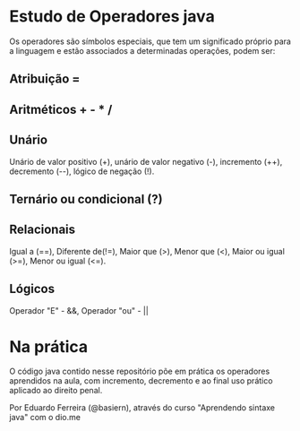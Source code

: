 # Estudo de Operadores java 

Os operadores são símbolos especiais, que tem um significado próprio para a linguagem e estão associados a determinadas operações, podem ser:

## Atribuição =

## Aritméticos + - * /

## Unário
Unário de valor positivo (+), unário de valor negativo (-), incremento (++), decremento (--), lógico de negação (!).

## Ternário ou condicional (?)

## Relacionais 
Igual a (==), Diferente de(!=), Maior que (>), Menor que (<), Maior ou igual (>=), Menor ou igual (<=).

## Lógicos
Operador "E" - &&, 
Operador "ou" -  ||

# Na prática

O código java contido nesse repositório põe em prática os operadores aprendidos na aula, com incremento, decremento e ao final uso prático aplicado ao direito penal.

Por Eduardo Ferreira (@basiern), através do curso "Aprendendo sintaxe java" com o dio.me